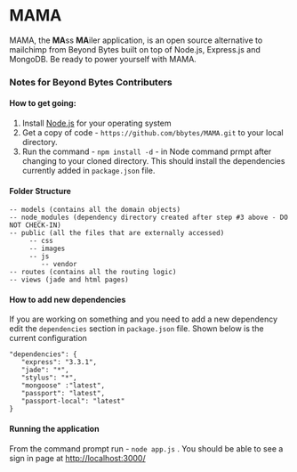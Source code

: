MAMA
====

MAMA, the **MA**ss **MA**iler application, is an open source alternative to mailchimp from Beyond Bytes built on top of Node.js, Express.js and MongoDB. Be ready to power yourself with MAMA. 

### Notes for Beyond Bytes Contributers ###

#### How to get going: ####


1. Install [Node.js](http://nodejs.org/download/) for your operating system
2. Get a copy of code - `https://github.com/bbytes/MAMA.git` to your local directory.
3. Run the command -  `npm install -d` - in Node command prmpt after changing to your cloned directory. This should install the dependencies currently added in `package.json` file.

#### Folder Structure ####


    -- models (contains all the domain objects)    
    -- node_modules (dependency directory created after step #3 above - DO NOT CHECK-IN)    	
    -- public (all the files that are externally accessed)
         -- css
         -- images
         -- js
            -- vendor    
    -- routes (contains all the routing logic)   
    -- views (jade and html pages)

#### How to add new dependencies ####

 If you are working on something and you need to add a new dependency edit the `dependencies` section in `package.json` file. Shown below is the current configuration

    "dependencies": {
       "express": "3.3.1",
       "jade": "*",
       "stylus": "*",
       "mongoose" :"latest",
       "passport": "latest",
       "passport-local": "latest"
    }
 

#### Running the application ####

From the command prompt run - `node app.js` . You should be able to see a sign in page at [http://localhost:3000/](http://localhost:3000/)

